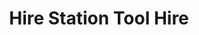 ---
title: "Hire Station Tool Hire"
url: /gateshead/hire-station-tool-hire/
shop: storage rental
---